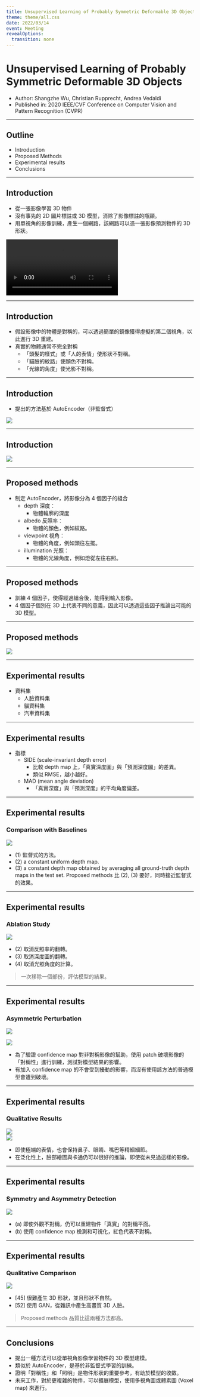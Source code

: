 ```yaml
---
title: Unsupervised Learning of Probably Symmetric Deformable 3D Objects
theme: theme/all.css
date: 2022/03/14
event: Meeting
revealOptions:
  transition: none
---
```

# Unsupervised Learning of Probably Symmetric Deformable 3D Objects

- Author: Shangzhe Wu, Christian Rupprecht, Andrea Vedaldi  <!-- .element: class="text-3xl leading-normal" -->
- Published in: 2020 IEEE/CVF Conference on Computer Vision and Pattern Recognition (CVPR) <!-- .element: class="text-3xl leading-normal" -->

---

## Outline

- Introduction  <!-- .element: class="text-4xl leading-normal" -->
- Proposed Methods  <!-- .element: class="text-4xl leading-normal" -->
- Experimental results  <!-- .element: class="text-4xl leading-normal" -->
- Conclusions  <!-- .element: class="text-4xl leading-normal" -->

---

## Introduction

- 從一張影像學習 3D 物件
- 沒有事先的 2D 圖片標註或 3D 模型，消除了影像標註的瓶頸。
- 用單視角的影像訓練，產生一個網路，該網路可以憑一張影像預測物件的 3D 形狀。

<div>
  <video controls="controls" autoplay="autoplay" loop class="w-1/2 mx-auto">
      <source src="attachments/2022-03-19-06-41-00.mp4">
  </video>
</div>

----

## Introduction

- 假設影像中的物體是對稱的，可以透過簡單的鏡像獲得虛擬的第二個視角，以此進行 3D 重建。
- 真實的物體通常不完全對稱
  - 「頭髮的樣式」或「人的表情」使形狀不對稱。
  - 「貓臉的紋路」使顏色不對稱。
  - 「光線的角度」使光影不對稱。

----

## Introduction

- 提出的方法基於 AutoEncoder（非監督式）

![](attachments/2022-03-19-05-48-34.png)

----

## Introduction

![](attachments/2022-03-19-05-47-53.png)

---

## Proposed methods

- 制定 AutoEncoder，將影像分為 4 個因子的組合
  - depth 深度：
    - 物體輪廓的深度
  - albedo 反照率：
    - 物體的顏色，例如紋路。
  - viewpoint 視角：
    - 物體的角度，例如頭往左擺。
  - illumination 光照：
    - 物體的光線角度，例如燈從左往右照。

----

## Proposed methods

- 訓練 4 個因子，使得經過組合後，能得到輸入影像。
- 4 個因子個別在 3D 上代表不同的意義，因此可以透過這些因子推論出可能的 3D 模型。

----

## Proposed methods

![](attachments/2022-03-19-05-50-09.png)

---

## Experimental results

- 資料集
  - 人臉資料集
  - 貓資料集
  - 汽車資料集

----

## Experimental results

- 指標
  - SIDE (scale-invariant depth error)
    - 比較 depth map 上，「真實深度圖」與「預測深度圖」的差異。
    - 類似 RMSE，越小越好。
  - MAD (mean angle deviation)
    - 「真實深度」與「預測深度」的平均角度偏差。

----

## Experimental results <!-- .element: class="mb-0" -->
### Comparison with Baselines

![](attachments/2022-03-19-05-56-22.png)


- (1) 監督式的方法。 <!-- .element: class="text-lg mb-0" -->
- (2) a constant uniform depth map. <!-- .element: class="text-lg mb-0" -->
- (3) a constant depth map obtained by averaging all ground-truth depth maps in the test set. Proposed methods 比 (2), (3) 要好，同時接近監督式的效果。 <!-- .element: class="text-lg mb-0" -->


----

## Experimental results <!-- .element: class="mb-0" -->
### Ablation Study

![](attachments/2022-03-19-06-15-57.png)

- (2) 取消反照率的翻轉。 <!-- .element: class="text-lg mb-0" -->
- (3) 取消深度圖的翻轉。 <!-- .element: class="text-lg mb-0" -->
- (4) 取消光照角度的計算。 <!-- .element: class="text-lg mb-0" -->

> 一次移除一個部份，評估模型的結果。 <!-- .element: class="text-lg" -->

----

## Experimental results <!-- .element: class="mb-0" -->
### Asymmetric Perturbation

![](attachments/2022-03-19-06-24-05.png)

<div class="grid grid-cols-3">
  <div class="col-span-2">
    <img src="attachments/2022-03-19-06-24-19.png">
  </div>
  <div>
    <ul class="text-lg">
      <li>為了驗證 confidence map 對非對稱影像的幫助，使用 patch 破壞影像的「對稱性」進行訓練，測試對模型結果的影響。</li>
      <li>有加入 confidence map 的不會受到擾動的影響，而沒有使用該方法的普通模型會遭到破壞。</li>
    </ul>
  </div>
</div>

----

## Experimental results <!-- .element: class="mb-0" -->
### Qualitative Results

<div class="grid grid-cols-3">
  <div class="col-span-2">
    <img src="attachments/2022-03-19-06-32-22.png">
  </div>
  <div>
    <img src="attachments/2022-03-19-06-32-48.png">
    <ul class="text-lg">
      <li>即使極端的表情，也會保持鼻子、眼睛、嘴巴等精細細節。</li>
      <li>在泛化性上，臉部繪圖與卡通仍可以很好的推論，即使從未見過這樣的影像。</li>
    </ul>
  </div>
</div>

----

## Experimental results <!-- .element: class="mb-0" -->
### Symmetry and Asymmetry Detection

![](attachments/2022-03-19-06-34-02.png)

- (a) 即使外觀不對稱，仍可以重建物件「真實」的對稱平面。 <!-- .element: class="text-lg mb-0" -->
- (b) 使用 confidence map 檢測和可視化，紅色代表不對稱。 <!-- .element: class="text-lg mb-0" -->

----

## Experimental results <!-- .element: class="mb-0" -->
### Qualitative Comparison

![](attachments/2022-03-19-06-36-35.png) <!-- .element: class="w-4/6" -->

- [45] 很難產生 3D 形狀，並且形狀不自然。 <!-- .element: class="text-lg mb-0" -->
- [52] 使用 GAN，從雜訊中產生高畫質 3D 人臉。 <!-- .element: class="text-lg mb-0" -->

> Proposed methods 品質比這兩種方法都高。 <!-- .element: class="text-lg" -->

---

## Conclusions

- 提出一種方法可以從單視角影像學習物件的 3D 模型建模。
- 類似於 AutoEncoder，是基於非監督式學習的訓練。
- 證明「對稱性」和「照明」是物件形狀的重要參考，有助於模型的收斂。
- 未來工作，對於更複雜的物件，可以擴展模型，使用多視角圖或體素圖 (Voxel map) 來進行。
